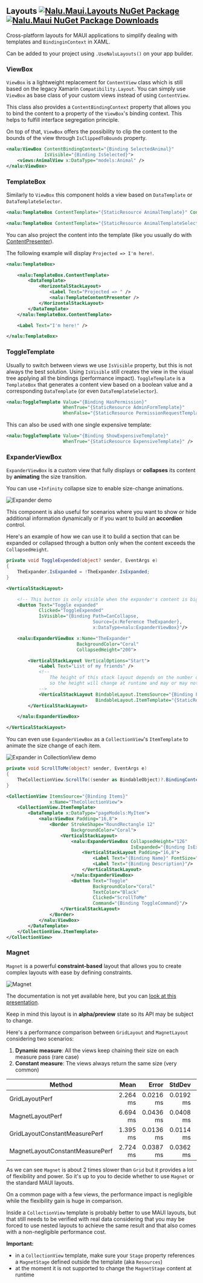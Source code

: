 ## Layouts [![Nalu.Maui.Layouts NuGet Package](https://img.shields.io/nuget/v/Nalu.Maui.Layouts.svg)](https://www.nuget.org/packages/Nalu.Maui.Layouts/) [![Nalu.Maui NuGet Package Downloads](https://img.shields.io/nuget/dt/Nalu.Maui.Layouts)](https://www.nuget.org/packages/Nalu.Maui.Layouts/)

Cross-platform layouts for MAUI applications to simplify dealing with templates and `BindinginContext` in XAML.

Can be added to your project using `.UseNaluLayouts()` on your app builder.

### ViewBox

`ViewBox` is a lightweight replacement for `ContentView` class which is still based on the legacy Xamarin `Compatibility.Layout`.
You can simply use `ViewBox` as base class of your custom views instead of using `ContentView`.

This class also provides a `ContentBindingContext` property that allows you to bind the content to a property of the `ViewBox`'s binding context.
This helps to fulfill interface segregation principle.

On top of that, `ViewBox` offers the possibility to clip the content to the bounds of the view through `IsClippedToBounds` property.

```xml
<nalu:ViewBox ContentBindingContext="{Binding SelectedAnimal}"
              IsVisible="{Binding IsSelected}">
    <views:AnimalView x:DataType="models:Animal" />
</nalu:ViewBox>
```

### TemplateBox

Similarly to `ViewBox` this component holds a view based on `DataTemplate` or `DataTemplateSelector`.

```xml
<nalu:TemplateBox ContentTemplate="{StaticResource AnimalTemplate}" ContentBindingContext="{Binding CurrentAnimal}" />
```
```xml
<nalu:TemplateBox ContentTemplate="{StaticResource AnimalTemplateSelector}" ContentBindingContext="{Binding CurrentAnimal}" />
```

You can also project the content into the template (like you usually do with [ContentPresenter](https://learn.microsoft.com/en-us/dotnet/maui/fundamentals/controltemplate?view=net-maui-8.0#substitute-content-into-a-contentpresenter)).

The following example will display `Projected => I'm here!`.

```xml
<nalu:TemplateBox>

    <nalu:TemplateBox.ContentTemplate>
        <DataTemplate>
            <HorizontalStackLayout>
                <Label Text="Projected => " />
                <nalu:TemplateContentPresenter />
            </HorizontalStackLayout>
        </DataTemplate>
    </nalu:TemplateBox.ContentTemplate>

    <Label Text="I'm here!" />

</nalu:TemplateBox>
```

### ToggleTemplate

Usually to switch between views we use `IsVisible` property, but this is not always the best solution.
Using `IsVisible` still creates the view in the visual tree applying all the bindings (performance impact).
`ToggleTemplate` is a `TemplateBox` that generates a content view based on a boolean value and a corresponding `DataTemplate` (or even `DataTemplateSelector`).

```xml
<nalu:ToggleTemplate Value="{Binding HasPermission}"
                     WhenTrue="{StaticResource AdminFormTemplate}"
                     WhenFalse="{StaticResource PermissionRequestTemplate}" />
```

This can also be used with one single expensive template:
```xml
<nalu:ToggleTemplate Value="{Binding ShowExpensiveTemplate}"
                     WhenTrue="{StaticResource ExpensiveTemplate}" />
```

### ExpanderViewBox

`ExpanderViewBox` is a custom view that fully displays or **collapses** its content by **animating** the size transition.

You can use `+Infinity` collapse size to enable size-change animations.

![Expander demo](assets/images/expander.gif)

This component is also useful for scenarios where you want to show or hide additional information dynamically or if you want to build an **accordion** control.

Here's an example of how we can use it to build a section that can be expanded or collapsed through a button only when the content exceeds the `CollapsedHeight`.

```csharp
private void ToggleExpended(object? sender, EventArgs e)
{
    TheExpander.IsExpanded = !TheExpander.IsExpanded;
}
```

```xml
<VerticalStackLayout>

    <!-- This button is only visible when the expander's content is bigger than the collapsed size. -->
    <Button Text="Toggle expanded"
            Clicked="ToggleExpended"
            IsVisible="{Binding Path=CanCollapse,
                                Source={x:Reference TheExpander},
                                x:DataType=nalu:ExpanderViewBox}"/>

    <nalu:ExpanderViewBox x:Name="TheExpander"
                          BackgroundColor="Coral"
                          CollapsedHeight="200">

        <VerticalStackLayout VerticalOptions="Start">
            <Label Text="List of my friends" />
            <!--
                The height of this stack layout depends on the number of friends,
                so the height will change at runtime and may or may not exceed the collapsed height. 
            -->
            <VerticalStackLayout BindableLayout.ItemsSource="{Binding Friends}"
                                 BindableLayout.ItemTemplate="{StaticResource FriendTemplate}" />
        </VerticalStackLayout>

    </nalu:ExpanderViewBox>

</VerticalStackLayout>
```

You can even use `ExpanderViewBox` as a `CollectionView`'s `ItemTemplate` to animate the size change of each item.

![Expander in CollectionView demo](assets/images/expander-cv.gif)

```csharp
private void ScrollToMe(object? sender, EventArgs e)
{
    TheCollectionView.ScrollTo((sender as BindableObject)?.BindingContext);
}
```

```xml
<CollectionView ItemsSource="{Binding Items}"
                x:Name="TheCollectionView">
    <CollectionView.ItemTemplate>
        <DataTemplate x:DataType="pageModels:MyItem">
            <nalu:ViewBox Padding="16,8">
                <Border StrokeShape="RoundRectangle 12"
                        BackgroundColor="Coral">
                    <VerticalStackLayout>
                        <nalu:ExpanderViewBox CollapsedHeight="126"
                                              IsExpanded="{Binding IsExpanded}">
                            <VerticalStackLayout Padding="16,8">
                                <Label Text="{Binding Name}" FontSize="Large"/>
                                <Label Text="{Binding Description}"/>
                            </VerticalStackLayout>
                        </nalu:ExpanderViewBox>
                        <Button Text="Toggle"
                                BackgroundColor="Coral"
                                TextColor="Black"
                                Clicked="ScrollToMe"
                                Command="{Binding ToggleCommand}"/>
                    </VerticalStackLayout>
                </Border>
            </nalu:ViewBox>
        </DataTemplate>
    </CollectionView.ItemTemplate>
</CollectionView>
```

### Magnet

`Magnet` is a powerful **constraint-based** layout that allows you to create complex layouts with ease by defining constraints.

![Magnet](assets/images/magnet.png)

The documentation is not yet available here, but you can [look at this presentation](https://docs.google.com/presentation/d/1VkKodflxRsIWdPN8ZgwiQKUBybEszTV3gXBW4cIiEqs/edit?usp=sharing).

Keep in mind this layout is in **alpha/preview** state so its API may be subject to change.

Here's a performance comparison between `GridLayout` and `MagnetLayout` considering two scenarios:
1. **Dynamic measure**: All the views keep chaining their size on each measure pass (rare case)
2. **Constant measure**: The views always return the same size (very common)

| Method                          | Mean     | Error     | StdDev    | Gen0     | Allocated |
|-------------------------------- |---------:|----------:|----------:|---------:|----------:|
| GridLayoutPerf                  | 2.264 ms | 0.0216 ms | 0.0192 ms | 222.6563 |   1.78 MB |
| MagnetLayoutPerf                | 6.694 ms | 0.0436 ms | 0.0408 ms | 273.4375 |   2.21 MB |
| GridLayoutConstantMeasurePerf   | 1.395 ms | 0.0136 ms | 0.0114 ms | 166.0156 |   1.33 MB |
| MagnetLayoutConstantMeasurePerf | 2.724 ms | 0.0387 ms | 0.0362 ms | 218.7500 |   1.75 MB |
  
As we can see `Magnet` is about 2 times slower than `Grid` but it provides a lot of flexibility and power.
So it's up to you to decide whether to use `Magnet` or the standard MAUI layouts.

On a common page with a few views, the performance impact is negligible while the flexibility gain is huge in comparison.

Inside a `CollectionView` template is probably better to use MAUI layouts, but that still needs to be verified with real data
considering that you may be forced to use nested layouts to achieve the same result and that also comes with a non-negligible performance cost.

**Important:**
- in a `CollectionView` template, make sure your `Stage` property references a `MagnetStage` defined outside the template (aka `Resources`)
- at the moment it is not supported to change the `MagnetStage` content at runtime

